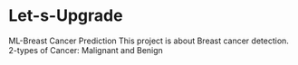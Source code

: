 # Let-s-Upgrade
ML-Breast Cancer Prediction
This project is about Breast cancer detection.
2-types of Cancer: Malignant and Benign
